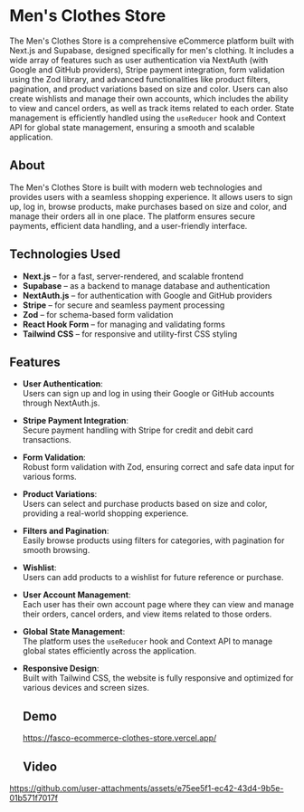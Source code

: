 # Men's Clothes Store

The Men's Clothes Store is a comprehensive eCommerce platform built with Next.js and Supabase, designed specifically for men's clothing. It includes a wide array of features such as user authentication via NextAuth (with Google and GitHub providers), Stripe payment integration, form validation using the Zod library, and advanced functionalities like product filters, pagination, and product variations based on size and color. Users can also create wishlists and manage their own accounts, which includes the ability to view and cancel orders, as well as track items related to each order. State management is efficiently handled using the `useReducer` hook and Context API for global state management, ensuring a smooth and scalable application.

## About

The Men's Clothes Store is built with modern web technologies and provides users with a seamless shopping experience. It allows users to sign up, log in, browse products, make purchases based on size and color, and manage their orders all in one place. The platform ensures secure payments, efficient data handling, and a user-friendly interface.

## Technologies Used

- **Next.js** – for a fast, server-rendered, and scalable frontend
- **Supabase** – as a backend to manage database and authentication
- **NextAuth.js** – for authentication with Google and GitHub providers
- **Stripe** – for secure and seamless payment processing
- **Zod** – for schema-based form validation
- **React Hook Form** – for managing and validating forms
- **Tailwind CSS** – for responsive and utility-first CSS styling

## Features

- **User Authentication**:  
  Users can sign up and log in using their Google or GitHub accounts through NextAuth.js.
  
- **Stripe Payment Integration**:  
  Secure payment handling with Stripe for credit and debit card transactions.
  
- **Form Validation**:  
  Robust form validation with Zod, ensuring correct and safe data input for various forms.
  
- **Product Variations**:  
  Users can select and purchase products based on size and color, providing a real-world shopping experience.
  
- **Filters and Pagination**:  
  Easily browse products using filters for categories, with pagination for smooth browsing.
  
- **Wishlist**:  
  Users can add products to a wishlist for future reference or purchase.
  
- **User Account Management**:  
  Each user has their own account page where they can view and manage their orders, cancel orders, and view items related to those orders.
  
- **Global State Management**:  
  The platform uses the `useReducer` hook and Context API to manage global states efficiently across the application.
  
- **Responsive Design**:  
  Built with Tailwind CSS, the website is fully responsive and optimized for various devices and screen sizes.

  ## Demo
  https://fasco-ecommerce-clothes-store.vercel.app/

  ## Video

https://github.com/user-attachments/assets/e75ee5f1-ec42-43d4-9b5e-01b571f7017f

